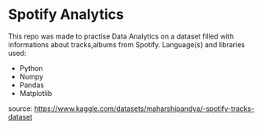 # Spotify Analytics

This repo was made to practise Data Analytics on a dataset filled with informations about tracks,albums from Spotify.
Language(s) and libraries used:
- Python
- Numpy
- Pandas
- Matplotlib

source: https://www.kaggle.com/datasets/maharshipandya/-spotify-tracks-dataset
